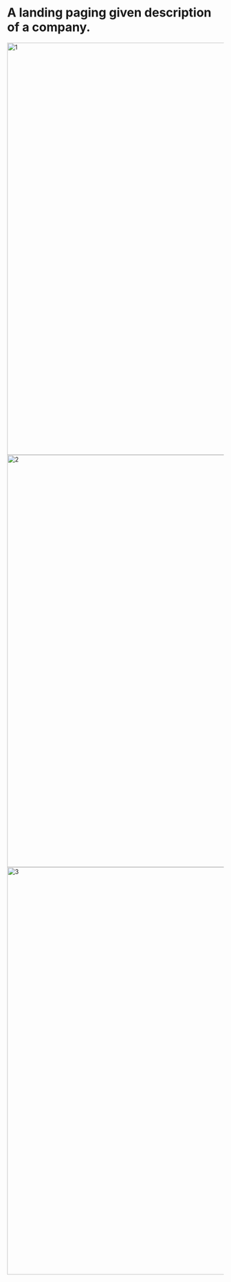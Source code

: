 # A landing paging given description of a company.
<img width="959" alt="1" src="https://github.com/tejth/CodeSoft-Internship-Projects/assets/110801292/c74f6558-0ca5-423f-a29d-050c88cea8f1">
<img width="959" alt="2" src="https://github.com/tejth/CodeSoft-Internship-Projects/assets/110801292/d456a230-a6cd-4cdb-bedb-771fe117146b">
<img width="948" alt="3" src="https://github.com/tejth/CodeSoft-Internship-Projects/assets/110801292/06016e48-abdc-4d01-84f9-dd2044161e96">

